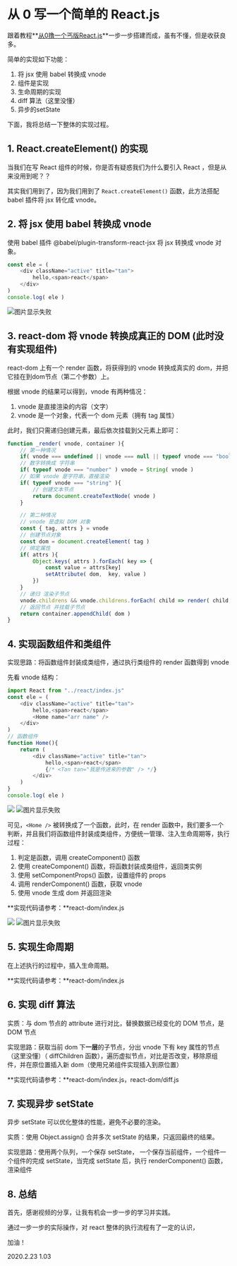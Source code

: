 # 从 0 写一个简单的 React.js

跟着教程**[从0撸一个丐版React.js](https://www.bilibili.com/video/av68588169)**一步一步搭建而成，虽有不懂，但是收获良多。

简单的实现如下功能：
1. 将 jsx 使用 babel 转换成 vnode
2. 组件是实现
3. 生命周期的实现
4. diff 算法（这里没懂）
5. 异步的setState

下面，我将总结一下整体的实现过程。

## 1. React.createElement() 的实现

当我们在写 React 组件的时候，你是否有疑惑我们为什么要引入 React ，但是从来没用到呢？？

其实我们用到了，因为我们用到了 `React.createElement()` 函数，此方法搭配 babel 插件将 jsx 转化成 vnode。

## 2. 将 jsx 使用 babel 转换成 vnode

使用 babel 插件 @babel/plugin-transform-react-jsx 将 jsx 转换成 vnode 对象。

```js  jsx
const ele = (
    <div className="active" title="tan">
        hello,<span>react</span>
    </div>
)
console.log( ele )
```
<img src=https://image.gslb.dawnlab.me/a5f402a0b0b9d8d105d1993394bb8bb7.png alt="图片显示失败" />

## 3. react-dom 将 vnode 转换成真正的 DOM (此时没有实现组件)

react-dom 上有一个 render 函数，将获得到的 vnode 转换成真实的 dom，并把它挂在到dom节点（第二个参数）上。

根据 vnode 的结果可以得到，vnode 有两种情况：
1. vnode 是直接渲染的内容（文字）
2. vnode 是一个对象，代表一个 dom 元素（拥有 tag 属性）

此时，我们只需递归创建元素，最后依次挂载到父元素上即可：
```js render函数
function _render( vnode, container ){
    // 第一种情况
    if( vnode === undefined || vnode === null || typeof vnode === "boolean" ) return
    // 数字转换成 字符串
    if( typeof vnode === "number" ) vnode = String( vnode )
    // 如果 vnode 是字符串，直接渲染
    if( typeof vnode === "string" ){
        // 创建文本节点
        return document.createTextNode( vnode )
    }

    // 第二种情况
    // vnode 是虚拟 DOM 对象
    const { tag, attrs } = vnode
    // 创建节点对象
    const dom = document.createElement( tag )
    // 绑定属性
    if( attrs ){
        Object.keys( attrs ).forEach( key => {
            const value = attrs[key]
            setAttribute( dom,  key, value )
        })
    }
    // 递归 渲染子节点
    vnode.childrens && vnode.childrens.forEach( child => render( child, dom ) )
    // 返回节点 并挂载子节点
    return container.appendChild( dom )
}
```

## 4. 实现函数组件和类组件

实现思路：将函数组件封装成类组件，通过执行类组件的 render 函数得到 vnode

先看 vnode 结构：

```js 组件
import React from "../react/index.js"
const ele = (
    <div className="active" title="tan">
        hello,<span>react</span>
        <Home name="arr name" />
    </div>
)
// 函数组件
function Home(){
    return (
        <div className="active" title="tan">
            hello,<span>react</span>
            {/* <Tan tan="我是传进来的参数" /> */}
        </div>
    )
}
console.log( ele )
```

![](https://image.gslb.dawnlab.me/63dc847ab7cf8eb4764eb45a4136af2d.png)
<img src=https://image.gslb.dawnlab.me/63dc847ab7cf8eb4764eb45a4136af2d.png alt="图片显示失败" />

可见，`<Home />` 被转换成了一个函数，此时，在 render 函数中，我们要多一个判断，并且我们将函数组件封装成类组件，方便统一管理、注入生命周期等，执行过程：

1. 判定是函数，调用 createComponent() 函数
2. 使用 createComponent() 函数，将函数封装成类组件，返回类实例
3. 使用 setComponentProps() 函数，设置组件的 props
4. 调用 renderComponent() 函数，获取 vnode
5. 使用 vnode 生成 dom 并返回渲染

**实现代码请参考：**react-dom/index.js

![](https://image.gslb.dawnlab.me/9d9cc84c24a612978e42a33c59e1ca1c.png)
<img src=https://image.gslb.dawnlab.me/9d9cc84c24a612978e42a33c59e1ca1c.png alt="图片显示失败" />

## 5. 实现生命周期

在上述执行的过程中，插入生命周期。

**实现代码请参考：**react-dom/index.js

## 6. 实现 diff 算法

实质：与 dom 节点的 attribute 进行对比，替换数据已经变化的 DOM 节点，是 DOM 节点

实现思路：获取当前 dom 下**一层**的子节点，分出 vnode 下有 key 属性的节点（这里没懂）（ diffChildren 函数），遍历虚拟节点，对比是否改变，移除原组件，并在原位置插入新 dom（使用兄弟组件实现插入到原位置）

**实现代码请参考：**react-dom/index.js，react-dom/diff.js

## 7. 实现异步 setState

异步 setState 可以优化整体的性能，避免不必要的渲染。

实质：使用 Object.assign() 合并多次 setState 的结果，只返回最终的结果。

实现思路：使用两个队列，一个保存 setState， 一个保存当前组件，一个组件一个组件的完成 setState，当完成 setState 后，执行 renderComponent() 函数，渲染组件

## 8. 总结

首先，感谢视频的分享，让我有机会一步一步的学习并实践。

通过一步一步的实际操作，对 react 整体的执行流程有了一定的认识，

加油！

2020.2.23 1.03
